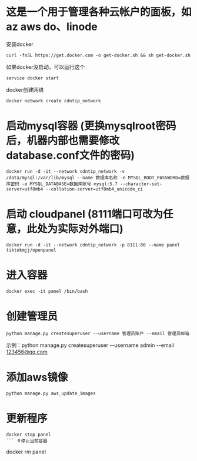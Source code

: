 # 这是一个用于管理各种云帐户的面板，如az aws do、linode

 安装docker
```
curl -fsSL https://get.docker.com -o get-docker.sh && sh get-docker.sh 
```

 如果docker没启动，可以运行这个
```
service docker start
```
 docker创建网络
```
docker network create cdntip_network 
```

# 启动mysql容器 (更换mysqlroot密码后，机器内部也需要修改database.conf文件的密码)
```mkdir /data 
docker run -d -it --network cdntip_network -v /data/mysql:/var/lib/mysql --name 数据库名称 -e MYSQL_ROOT_PASSWORD=数据库密码 -e MYSQL_DATABASE=数据库账号 mysql:5.7 --character-set-server=utf8mb4 --collation-server=utf8mb4_unicode_ci
```

# 启动 cloudpanel (8111端口可改为任意，此处为实际对外端口)
```
docker run -d -it --network cdntip_network -p 8111:80 --name panel tiktokmjj/openpanel 
```

# 进入容器
```
docker exec -it panel /bin/bash
```

# 创建管理员
```
python manage.py createsuperuser --username 管理员账户 --email 管理员邮箱
```
示例：python manage.py createsuperuser --username admin --email 123456@qq.com

# 添加aws镜像
```
python manage.py aws_update_images
```

# 更新程序
```
docker stop panel
``` ＃停止当前容器 
```
docker rm panel
``` ＃删除当前容器
